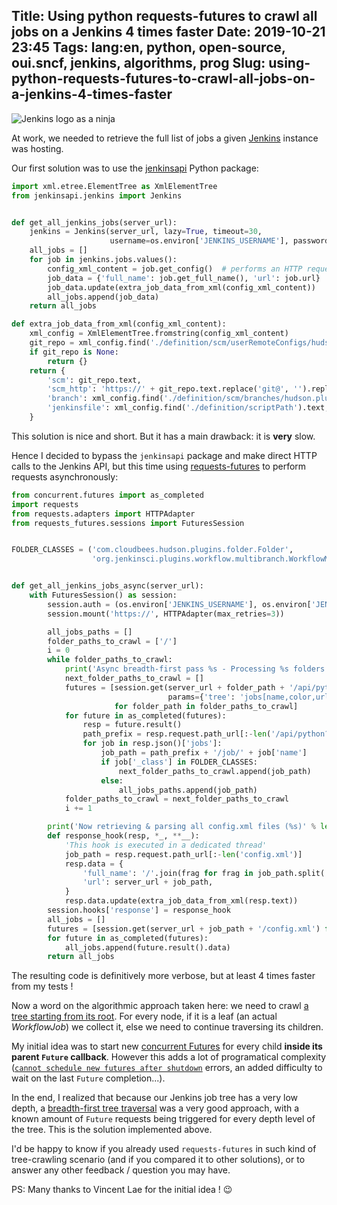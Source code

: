 Title: Using python requests-futures to crawl all jobs on a Jenkins 4 times faster
Date: 2019-10-21 23:45
Tags: lang:en, python, open-source, oui.sncf, jenkins, algorithms, prog
Slug: using-python-requests-futures-to-crawl-all-jobs-on-a-jenkins-4-times-faster
---

![Jenkins logo as a ninja](images/2019/10/ninjenkins.svg)
<!-- Source: https://wiki.jenkins.io/display/JENKINS/Logo -->

At work, we needed to retrieve the full list of jobs a given [Jenkins](https://jenkins.io) instance was hosting.

Our first solution was to use the [jenkinsapi](https://jenkinsapi.readthedocs.io) Python package:

```python
import xml.etree.ElementTree as XmlElementTree
from jenkinsapi.jenkins import Jenkins


def get_all_jenkins_jobs(server_url):
    jenkins = Jenkins(server_url, lazy=True, timeout=30,
                      username=os.environ['JENKINS_USERNAME'], password=os.environ['JENKINS_PASSWORD'])
    all_jobs = []
    for job in jenkins.jobs.values():
        config_xml_content = job.get_config()  # performs an HTTP request to retrieve config.xml
        job_data = {'full_name': job.get_full_name(), 'url': job.url}
        job_data.update(extra_job_data_from_xml(config_xml_content))
        all_jobs.append(job_data)
    return all_jobs

def extra_job_data_from_xml(config_xml_content):
    xml_config = XmlElementTree.fromstring(config_xml_content)
    git_repo = xml_config.find('./definition/scm/userRemoteConfigs/hudson.plugins.git.UserRemoteConfig/url')
    if git_repo is None:
        return {}
    return {
        'scm': git_repo.text,
        'scm_http': 'https://' + git_repo.text.replace('git@', '').replace(':', '/').replace('.git', ''),
        'branch': xml_config.find('./definition/scm/branches/hudson.plugins.git.BranchSpec/name').text,
        'jenkinsfile': xml_config.find('./definition/scriptPath').text,
    }
```

This solution is nice and short.
But it has a main drawback: it is **very** slow.

Hence I decided to bypass the `jenkinsapi` package and make direct HTTP calls to the Jenkins API,
but this time using [requests-futures](https://github.com/ross/requests-futures) to perform requests asynchronously:

```python
from concurrent.futures import as_completed
import requests
from requests.adapters import HTTPAdapter
from requests_futures.sessions import FuturesSession


FOLDER_CLASSES = ('com.cloudbees.hudson.plugins.folder.Folder',
                  'org.jenkinsci.plugins.workflow.multibranch.WorkflowMultiBranchProject')


def get_all_jenkins_jobs_async(server_url):
    with FuturesSession() as session:
        session.auth = (os.environ['JENKINS_USERNAME'], os.environ['JENKINS_PASSWORD'])
        session.mount('https://', HTTPAdapter(max_retries=3))

        all_jobs_paths = []
        folder_paths_to_crawl = ['/']
        i = 0
        while folder_paths_to_crawl:
            print('Async breadth-first pass %s - Processing %s folders' % (i, len(folder_paths_to_crawl)))
            next_folder_paths_to_crawl = []
            futures = [session.get(server_url + folder_path + '/api/python',
                                   params={'tree': 'jobs[name,color,url]'})
                       for folder_path in folder_paths_to_crawl]
            for future in as_completed(futures):
                resp = future.result()
                path_prefix = resp.request.path_url[:-len('/api/python?tree=jobs%5Bname%2Ccolor%2Curl%5D')]
                for job in resp.json()['jobs']:
                    job_path = path_prefix + '/job/' + job['name']
                    if job['_class'] in FOLDER_CLASSES:
                        next_folder_paths_to_crawl.append(job_path)
                    else:
                        all_jobs_paths.append(job_path)
            folder_paths_to_crawl = next_folder_paths_to_crawl
            i += 1

        print('Now retrieving & parsing all config.xml files (%s)' % len(all_jobs_paths))
        def response_hook(resp, *_, **__):
            'This hook is executed in a dedicated thread'
            job_path = resp.request.path_url[:-len('config.xml')]
            resp.data = {
                'full_name': '/'.join(frag for frag in job_path.split('/') if frag not in ('', 'job')),
                'url': server_url + job_path,
            }
            resp.data.update(extra_job_data_from_xml(resp.text))
        session.hooks['response'] = response_hook
        all_jobs = []
        futures = [session.get(server_url + job_path + '/config.xml') for job_path in all_jobs_paths]
        for future in as_completed(futures):
            all_jobs.append(future.result().data)
        return all_jobs
```

The resulting code is definitively more verbose, but at least 4 times faster from my tests !

Now a word on the algorithmic approach taken here:
we need to crawl [a tree starting from its root](https://en.wikipedia.org/wiki/Tree_(graph_theory)#Rooted_tree).
For every node, if it is a leaf (an actual _WorkflowJob_) we collect it,
else we need to continue traversing its children.

My initial idea was to start new [concurrent Futures](https://docs.python.org/3/library/concurrent.futures.html#concurrent.futures.Future)
for every child **inside its parent `Future` callback**. However this adds a lot of programatical complexity
([`cannot schedule new futures after shutdown`](https://github.com/python/cpython/blob/master/Lib/concurrent/futures/thread.py#L168) errors,
an added difficulty to wait on the last `Future` completion...).

In the end, I realized that because our Jenkins job tree has a very low depth,
a [breadth-first tree traversal](https://en.wikipedia.org/wiki/Breadth-first_search)
was a very good approach, with a known amount of `Future` requests being triggered for every depth level of the tree.
This is the solution implemented above.

I'd be happy to know if you already used `requests-futures` in such kind of tree-crawling scenario
(and if you compared it to other solutions),
or to answer any other feedback / question you may have.

PS: Many thanks to Vincent Lae for the initial idea ! 😉
